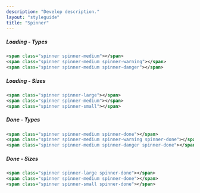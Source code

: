 ```yaml
---
description: "Develop description."
layout: "styleguide"
title: "Spinner"
---
```


##### Loading - Types

<div class="group-demo">
  <span class="spinner spinner-medium"></span>
  <span class="spinner spinner-medium spinner-warning"></span>
  <span class="spinner spinner-medium spinner-danger"></span>
</div>

```xml
<span class="spinner spinner-medium"></span>
<span class="spinner spinner-medium spinner-warning"></span>
<span class="spinner spinner-medium spinner-danger"></span>
```

##### Loading - Sizes

<div class="group-demo">
  <span class="spinner spinner-large"></span>
  <span class="spinner spinner-medium"></span>
  <span class="spinner spinner-small"></span>
</div>

```xml
<span class="spinner spinner-large"></span>
<span class="spinner spinner-medium"></span>
<span class="spinner spinner-small"></span>
```

##### Done - Types

<div class="group-demo">
  <span class="spinner spinner-medium spinner-done"></span>
  <span class="spinner spinner-medium spinner-warning spinner-done"></span>
  <span class="spinner spinner-medium spinner-danger spinner-done"></span>
</div>

```xml
<span class="spinner spinner-medium spinner-done"></span>
<span class="spinner spinner-medium spinner-warning spinner-done"></span>
<span class="spinner spinner-medium spinner-danger spinner-done"></span>
```

##### Done - Sizes

<div class="group-demo">
  <span class="spinner spinner-large spinner-done"></span>
  <span class="spinner spinner-medium spinner-done"></span>
  <span class="spinner spinner-small spinner-done"></span>
</div>

```xml
<span class="spinner spinner-large spinner-done"></span>
<span class="spinner spinner-medium spinner-done"></span>
<span class="spinner spinner-small spinner-done"></span>
```
